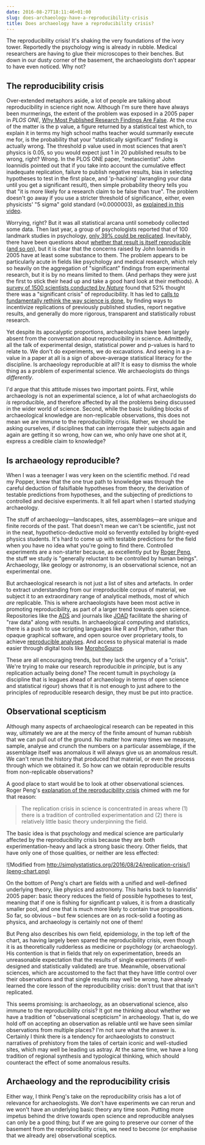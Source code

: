 ```yaml
---
date: 2016-08-27T18:11:46+01:00
slug: does-archaeology-have-a-reproducibility-crisis
title: Does archaeology have a reproducibility crisis?
---
```


The reproducibility crisis! It's shaking the very foundations of the ivory tower. Reportedly the psychology wing is already in rubble. Medical researchers are having to glue their microscopes to their benches. But down in our dusty corner of the basement, the archaeologists don't appear to have even noticed. Why not?

<!--more-->

## The reproducibility crisis

Over-extended metaphors aside, a lot of people are talking about reproducibility in science right now. Although I'm sure there have always been murmerings, the extent of the problem was exposed in a 2005 paper in *PLOS ONE*, [Why Most Published Research Findings Are False](http://journals.plos.org/plosmedicine/article?id=10.1371/journal.pmed.0020124). At the crux of the matter is the p value, a figure returned by a statistical test which, to explain it in terms my high school maths teacher would summarily execute me for, is the probability that your "statistically significant" finding is actually wrong. The threshold p value used in most sciences that aren't physics is 0.05, so you would expect just 1 in 20 published results to be wrong, right? Wrong. In the PLOS ONE paper, "metascientist" John Ioannidis pointed out that if you take into account the cumulative effect inadequate replication, failure to publish negative results, bias in selecting hypotheses to test in the first place, and 'p-hacking' (wrangling your data until you get a significant result), then simple probability theory tells you that "it is more likely for a research claim to be false than true". The problem doesn't go away if you use a stricter threshold of significance, either, even physicists' "5 sigma" gold standard (≈0.0000003), as [explained in this video](https://www.youtube.com/watch?v=42QuXLucH3Q).

Worrying, right? But it was all statistical arcana until somebody collected some data. Then last year, a group of psychologists reported that of 100 landmark studies in psychology, [only 39% could be replicated](http://science.sciencemag.org/content/349/6251/aac4716). Inevitably, there have been questions about [whether that result is itself reproducible](http://science.sciencemag.org/content/351/6277/1037.2) ([and so on](http://science.sciencemag.org/content/351/6277/1037.3)), but it is clear that the concerns raised by John Ioannidis in 2005 have at least some substance to them. The problem appears to be particularly acute in fields like psychology and medical research, which rely so heavily on the aggregation of "significant" findings from experimental research, but it is by no means limited to them. (And perhaps they were just the first to stick their head up and take a good hard look at their methods). A [survey of 1500 scientists conducted by *Nature*](http://www.nature.com/news/1-500-scientists-lift-the-lid-on-reproducibility-1.19970?WT.mc_id=TWT_NatureNews) found that 52% thought there was a "significant crisis" of reproducibility. It has led to [calls to fundamentally rethink the way science is done](https://www.newscientist.com/article/mg23030690-500-why-so-much-science-research-is-flawed--and-what-to-do-about-it/), by finding ways to incentivize replications of previously published studies, report negative results, and generally do more rigorous, transparent and statistically robust research.

Yet despite its apocalyptic proportions, archaeologists have been largely absent from the conversation about reproducibility in science. Admittedly, all the talk of experimental design, statistical power and p-values is hard to relate to. We don't do experiments, we do excavations. And seeing in a p-value in a paper at all is a sign of above-average statistical literacy for the discipline. Is archaeology reproducible at all? It is easy to dismiss the whole thing as a problem of experimental science. We archaeologists do things *differently*.

I'd argue that this attitude misses two important points. First, while archaeology is not an experimental science, a lot of what archaeologists do *is* reproducible, and therefore affected by all the problems being discussed in the wider world of science. Second, while the basic building blocks of archaeological knowledge are non-replicable observations, this does not mean we are immune to the reproducibility crisis. Rather, we should be asking ourselves, if disciplines that can interrogate their subjects again and again are getting it so wrong, how can we, who only have one shot at it, express a credible claim to knowledge?

## Is archaeology reproducible?

When I was a teenager I was very keen on the scientific method. I'd read my Popper, knew that the one true path to knowledge was through the careful deduction of falsifiable hypotheses from theory, the derivation of testable predictions from hypotheses, and the subjecting of predictions to controlled and decisive experiments. It all fell apart when I started studying archaeology.

The stuff of archaeology―landscapes, sites, assemblages―are unique and finite records of the past. That doesn't mean we can't be scientific, just not in the neat, hypothetico-deductive mold so fervently extolled by bright-eyed physics students. It's hard to come up with testable predictions for the field when you have no idea what you're going to find there. Controlled experiments are a non-starter because, as excellently put by [Roger Peng](http://simplystatistics.org/2016/08/24/replication-crisis/), the stuff we study is "generally reluctant to be controlled by human beings". Archaeology, like geology or astronomy, is an observational science, not an experimental one.

But archaeological research is not just a list of sites and artefacts. In order to extract understanding from our irreproducible corpus of material, we subject it to an extraordinary range of analytical methods, most of which *are* replicable. This is where archaeologists have been most active in promoting reproducibility, as part of a larger trend towards open science. Repositories like the [ADS](http://archaeologydataservice.ac.uk/) and journals like [JOAD](http://openarchaeologydata.metajnl.com/) facilitate the sharing of "raw data" along with results. In archaeological computing and statistics, there is a push to use scripting languages like R and Python, rather than opaque graphical software, and open source over proprietary tools, to achieve [reproducible analyses](http://link.springer.com/article/10.1007/s10816-015-9272-9). And access to physical material is made easier through digital tools like [MorphoSource](http://morphosource.org/).

These are all encouraging trends, but they lack the urgency of a "crisis". We're trying to make our research reproducible *in principle*, but is any replication actually being done? The recent tumult in psychology (a discipline that is leagues ahead of archaeology in terms of open science and statistical rigour) shows that it is not enough to just adhere to the principles of reproducible research design, they must be put into practice.

## Observational scepticism

Although many aspects of archaeological research can be repeated in this way, ultimately we are at the mercy of the finite amount of human rubbish that we can pull out of the ground. No matter how many times we measure, sample, analyse and crunch the numbers on a particular assemblage, if the assemblage itself was anomalous it will always give us an anomalous result. We can't rerun the history that produced that material, or even the process through which we obtained it. So how can we obtain reproducible results from non-replicable observations?

A good place to start would be to look at other observational sciences. Roger Peng's [explanation of the reproducibility crisis](http://simplystatistics.org/2016/08/24/replication-crisis/) chimed with me for that reason:

> The replication crisis in science is concentrated in areas where (1) there is a tradition of controlled experimentation and (2) there is relatively little basic theory underpinning the field.

The basic idea is that psychology and medical science are particularly affected by the reproducibility crisis because they are both experimentation-heavy and lack a strong basic theory. Other fields, that have only one of those qualities, or neither are less effected:

![Modified from http://simplystatistics.org/2016/08/24/replication-crisis/](peng-chart.png)

On the bottom of Peng's chart are fields with a unified and well-defined underlying theory, like physics and astronomy. This harks back to Ioannidis' 2005 paper: basic theory reduces the field of possible hypotheses to test, meaning that if one is fishing for significant p values, it is from a drastically smaller pool, and one that is much more likely to contain true propositions. So far, so obvious – but few sciences are on as rock-solid a footing as physics, and archaeology is certainly not one of them!

But Peng also describes his own field, epidemiology, in the top left of the chart, as having largely been spared the reproducibility crisis, even though it is as theoretically rudderless as medicine or psychology (or archaeology). His contention is that in fields that rely on experimentation, breeds an unreasonable expectation that the results of single experiments (if well-designed and statistically validated) are true. Meanwhile, observational sciences, which are accustomed to the fact that they have little control over their observations and that single results may well be wrong, have already learned the core lesson of the reproducibility crisis: don't trust that that isn't replicated.

This seems promising: is archaeology, as an observational science, also immune to the reproducibility crisis? It got me thinking about whether we have a tradition of "observational scepticism" in archaeology. That is, do we hold off on accepting an observation as reliable until we have seen similar observations from multiple places? I'm not sure what the answer is. Certainly I think there is a tendency for archaeologists to construct narratives of prehistory from the tales of certain iconic and well-studied sites, which may well be leading us astray. At the same time, we have a long tradition of regional synthesis and typological thinking, which should counteract the effect of some anomalous results.

## Archaeology and the reproducibility crisis

Either way, I think Peng's take on the reproducibility crisis has a lot of relevance for archaeologists. We don't have experiments we can rerun and we won't have an underlying basic theory any time soon. Putting more impetus behind the drive towards open science and reproducible analyses can only be a good thing; but if we are going to preserve our corner of the basement from the reproducibility crisis, we need to become (or emphasise that we already are) observational sceptics.
